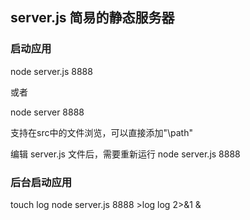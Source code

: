 ## server.js 简易的静态服务器

### 启动应用
node server.js 8888

或者

node server 8888

支持在src中的文件浏览，可以直接添加"\path"

编辑 server.js 文件后，需要重新运行 node server.js 8888

### 后台启动应用
touch log node server.js 8888 >log log 2>&1 &
